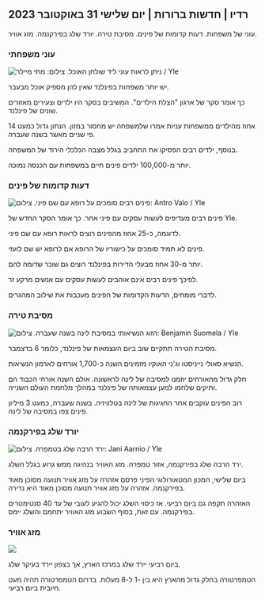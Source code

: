 ## רדיו \| חדשות ברורות \| יום שלישי 31 באוקטובר 2023

עוני של משפחות. דעות קדומות של פינים. מסיבת טירה. יורד שלג בפירקנמה. מזג אוויר.

### עוני משפחתי

![ניתן לראות עוני ליד שולחן האוכל. צילום: מתי מיילר / Yle](https://images.cdn.yle.fi/image/upload/c_crop,h_1080,w_1919,x_0,y_0/ar_1.7777777777777777,c_fill,g_faces,h_675,w.pr/w.prq_auto:eco/f_auto/fl_lossy/v1674642954/39-106372263d105c885d6a)

יש יותר משפחות בפינלנד שאין להן מספיק אוכל מבעבר.

כך אומר סקר של ארגון "הצלת הילדים". המשיבים בסקר היו ילדים וצעירים מאזורים שונים של פינלנד.

14 אחוז מהילדים ממשפחות עניות אמרו שלמשפחה יש מחסור במזון. הנתון גדול כמעט פי שניים מאשר בשנה שעברה.

בנוסף, ילדים רבים הפסיקו את התחביב בגלל מצבה הכלכלי הירוד של המשפחה.

יותר מ-100,000 ילדים פינים חיים במשפחות עם הכנסה נמוכה.

### דעות קדומות של פינים

![פינים רבים סומכים על רופא עם שם פיני. צילום: Antro Valo / Yle](https://images.cdn.yle.fi/image/upload/c_crop,h_3179,w_5653,x_0,y_83/ar_1.7777777777777777,c_fill,g_faces,h_675,w.pr.q_auto:eco/f_auto/fl_lossy/v1697116975/39-11855466527f10854aec)

פינים רבים מעדיפים לעשות עסקים עם פיני אחר. כך אומר הסקר החדש של Yle.

לדוגמה, כ-25 אחוז מהפינים רוצים לראות רופא עם שם פיני.

פינים לא תמיד סומכים על כישוריו של הרופא אם לרופא יש שם לועזי.

יותר מ-30 אחוז מבעלי הדירות בפינלנד רוצים גם שוכר שדומה להם.

לפיכך פינים רבים אינם אוהבים לעשות עסקים עם אנשים מרקע זר.

לדברי מומחים, הדעות הקדומות של הפינים מעכבות את שילוב המהגרים.

### מסיבת טירה

![הזוג הנשיאותי במסיבת לינה בשנה שעברה. צילום: Benjamin Suomela / Yle](https://images.cdn.yle.fi/image/upload/c_crop,h_1674,w_2976,x_0,y_24/ar_1.7777777777777777,c_fill,g_faces,h_670,w_1r.q_auto:eco/f_auto/fl_lossy/v1670345033/39-1044359638f710a6e724)

מסיבת הטירה תתקיים שוב ביום העצמאות של פינלנד, כלומר 6 בדצמבר.

הנשיא סאולי נייניסטו וג'ני האוקיו מזמינים השנה כ-1,700 אורחים לארמון הנשיאות.

חלק גדול מהאורחים יוזמנו למסיבה של לינה לראשונה. אולם השנה אורחי הכבוד הם ותיקים שלחמו למען עצמאותה של פינלנד במהלך מלחמת העולם השנייה.

רוב הפינים עוקבים אחר החגיגות של לינה בטלוויזיה. בשנה שעברה, כמעט 3 מיליון פינים צפו במסיבה של לינה.

### יורד שלג בפירקנמה

![ירד הרבה שלג בטמפרה. צילום: Jani Aarnio / Yle](https://images.cdn.yle.fi/image/upload/c_crop,h_3375,w_6000,x_0,y_331/ar_1.7777777777777777,c_fill,g_faces,h_1270,0d_600,wq_auto:eco/f_auto/fl_lossy/v1698736404/39-11934306540799d9879d)

ירד הרבה שלג בפירקנמה, אזור טמפרה. מזג האוויר בנהיגה ממש גרוע בגלל השלג.

ביום שלישי, המכון המטאורולוגי הפיני פרסם אזהרה על מזג אוויר תנועה מסוכן מאוד בפירקנמה. אזהרה על מזג אוויר תנועה מסוכן מאוד היא נדירה.

האזהרה תקפה גם ביום רביעי. אז כיסוי השלג יכול להגיע לעובי של עד 40 סנטימטרים בפירקנמה. עם זאת, בסוף השבוע מזג האוויר יתחמם והשלג יימס.

### מזג אוויר

![](https://images.cdn.yle.fi/image/upload/c_crop,h_1080,w_1919,x_0,y_0/ar_1.77777777777777777,c_fill,g_faces,h_675,w_1200:e/qrf_auto/fl_lossy/v1698767793/39-11940016541239893d2b)

ביום רביעי יירד שלג במרכז הארץ, אך בצפון יירד בעיקר שלג.

הטמפרטורה בחלק גדול מהארץ היא בין -1 ל-8 מעלות. בדרום הטמפרטורה תהיה מעט חיובית ביום רביעי.